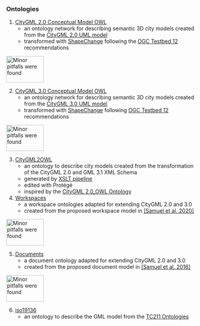 ### Ontologies

1. [CityGML 2.0 Conceptual Model OWL](CityGML/2.0/)
   - an ontology network for describing semantic 3D city models created from the [CityGML 2.0 UML model](https://github.com/opengeospatial/CityGML-3.0CM/blob/master/Archive/WP%2001%20Resources/CityGML_2.x_new_2016_03_09.eap)
   - transformed with [ShapeChange](https://shapechange.net/) following the [OGC Testbed 12](http://docs.opengeospatial.org/per/16-020.html) recommendations

<a href="http://oops.linkeddata.es"><img
	src="https://oops.linkeddata.es/images/conformance/oops_minor.png"
	alt="Minor pitfalls were found" height="69.6" width="100" /></a>

2. [CityGML 3.0 Conceptual Model OWL](CityGML/3.0/)
   - an ontology network for describing semantic 3D city models created from the [CityGML 3.0 UML model](https://github.com/opengeospatial/CityGML-3.0CM/blob/master/Conceptual%20Model/XMI%20Files/OGC%20CityGML%203.0/CityGML_3.0_All_Modules_No_References/CityGML_3.0.xml)
   - transformed with [ShapeChange](https://shapechange.net/) following [OGC Testbed 12](http://docs.opengeospatial.org/per/16-020.html) recommendations

<a href="http://oops.linkeddata.es"><img
	src="https://oops.linkeddata.es/images/conformance/oops_minor.png"
	alt="Minor pitfalls were found" height="69.6" width="100" /></a>

3. [CityGML2OWL](CityGML/CityGML2OWL.rdf)
   - an ontology to describe city models created from the transformation of the CityGML 2.0 and GML 3.1 XML Schema
   - generated by [XSLT pipeline](../Transformations/XSD-to-OWL)
   - edited with Protégé 
   - inspired by the [CityGML 2.0_OWL Ontology](http://cui.unige.ch/isi/onto/citygml2.0.owl)
4. [Workspaces](Workspace/)
   - a workspace ontologies adapted for extending CityGML 2.0 and 3.0
   - created from the proposed workspace model in [[Samuel et al. 2020]](https://link.springer.com/article/10.1007/s10109-020-00319-1)

<a href="http://oops.linkeddata.es"><img
	src="https://oops.linkeddata.es/images/conformance/oops_minor.png"
	alt="Minor pitfalls were found" height="69.6" width="100" /></a>

5. [Documents](Document/)
   - a document ontology adapted for extending CityGML 2.0 and 3.0
   - created from the proposed document model in [[Samuel et al. 2016]](https://www.researchgate.net/publication/308416831_Representation_and_Visualization_of_Urban_Fabric_through_Historical_Documents)

<a href="http://oops.linkeddata.es"><img
	src="https://oops.linkeddata.es/images/conformance/oops_minor.png"
	alt="Minor pitfalls were found" height="69.6" width="100" /></a>

6. [iso19136](iso19136)
   - an ontology to describe the GML model from the [TC211 Ontologies](https://def.isotc211.org/ontologies/iso19136/)
